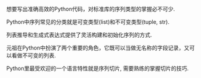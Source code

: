 想要写出准确高效的Python代码，对标准库的序列类型的掌握必不可少.

Python中序列常见的分类就是可变类型(list)和不可变类型(tuple, str).

列表推导和生成式表达式提供了灵活构建和初始化序列的方式.

元祖在Python中扮演了两个重要的角色，它既可以当做无名称的字段记录，又可以看做不可变的列表.

Python里最受欢迎的一个语言特性就是序列切片, 需要熟练的掌握切片的技巧.